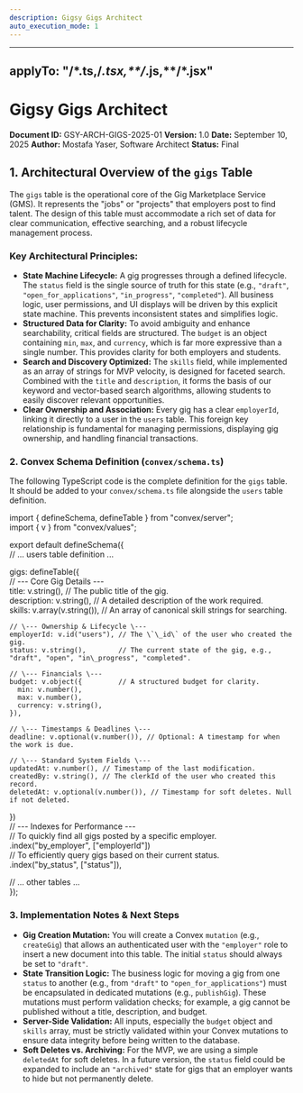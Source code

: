 ```yaml
---
description: Gigsy Gigs Architect
auto_execution_mode: 1
---
```


---
applyTo: "**/*.ts,**/*.tsx,**/*.js,**/*.jsx"
---

# Gigsy Gigs Architect

**Document ID:** GSY-ARCH-GIGS-2025-01 **Version:** 1.0 **Date:** September 10, 2025 **Author:** Mostafa Yaser, Software Architect **Status:** Final

## **1\. Architectural Overview of the `gigs` Table**

The `gigs` table is the operational core of the Gig Marketplace Service (GMS). It represents the "jobs" or "projects" that employers post to find talent. The design of this table must accommodate a rich set of data for clear communication, effective searching, and a robust lifecycle management process.

### **Key Architectural Principles:**

* **State Machine Lifecycle:** A gig progresses through a defined lifecycle. The `status` field is the single source of truth for this state (e.g., `"draft"`, `"open_for_applications"`, `"in_progress"`, `"completed"`). All business logic, user permissions, and UI displays will be driven by this explicit state machine. This prevents inconsistent states and simplifies logic.  
* **Structured Data for Clarity:** To avoid ambiguity and enhance searchability, critical fields are structured. The `budget` is an object containing `min`, `max`, and `currency`, which is far more expressive than a single number. This provides clarity for both employers and students.  
* **Search and Discovery Optimized:** The `skills` field, while implemented as an array of strings for MVP velocity, is designed for faceted search. Combined with the `title` and `description`, it forms the basis of our keyword and vector-based search algorithms, allowing students to easily discover relevant opportunities.  
* **Clear Ownership and Association:** Every gig has a clear `employerId`, linking it directly to a user in the `users` table. This foreign key relationship is fundamental for managing permissions, displaying gig ownership, and handling financial transactions.

### **2\. Convex Schema Definition (`convex/schema.ts`)**

The following TypeScript code is the complete definition for the `gigs` table. It should be added to your `convex/schema.ts` file alongside the `users` table definition.

import { defineSchema, defineTable } from "convex/server";  
import { v } from "convex/values";

export default defineSchema({  
  // ... users table definition ...

  gigs: defineTable({  
    // \--- Core Gig Details \---  
    title: v.string(),        // The public title of the gig.  
    description: v.string(),  // A detailed description of the work required.  
    skills: v.array(v.string()), // An array of canonical skill strings for searching.

    // \--- Ownership & Lifecycle \---  
    employerId: v.id("users"), // The \`\_id\` of the user who created the gig.  
    status: v.string(),        // The current state of the gig, e.g., "draft", "open", "in\_progress", "completed".

    // \--- Financials \---  
    budget: v.object({         // A structured budget for clarity.  
      min: v.number(),  
      max: v.number(),  
      currency: v.string(),  
    }),

    // \--- Timestamps & Deadlines \---  
    deadline: v.optional(v.number()), // Optional: A timestamp for when the work is due.

    // \--- Standard System Fields \---  
    updatedAt: v.number(), // Timestamp of the last modification.  
    createdBy: v.string(), // The clerkId of the user who created this record.  
    deletedAt: v.optional(v.number()), // Timestamp for soft deletes. Null if not deleted.  
  })  
  // \--- Indexes for Performance \---  
  // To quickly find all gigs posted by a specific employer.  
  .index("by\_employer", \["employerId"\])  
  // To efficiently query gigs based on their current status.  
  .index("by\_status", \["status"\]),

  // ... other tables ...  
});

### **3\. Implementation Notes & Next Steps**

* **Gig Creation Mutation:** You will create a Convex `mutation` (e.g., `createGig`) that allows an authenticated user with the `"employer"` role to insert a new document into this table. The initial `status` should always be set to `"draft"`.  
* **State Transition Logic:** The business logic for moving a gig from one `status` to another (e.g., from `"draft"` to `"open_for_applications"`) must be encapsulated in dedicated mutations (e.g., `publishGig`). These mutations must perform validation checks; for example, a gig cannot be published without a title, description, and budget.  
* **Server-Side Validation:** All inputs, especially the `budget` object and `skills` array, must be strictly validated within your Convex mutations to ensure data integrity before being written to the database.  
* **Soft Deletes vs. Archiving:** For the MVP, we are using a simple `deletedAt` for soft deletes. In a future version, the `status` field could be expanded to include an `"archived"` state for gigs that an employer wants to hide but not permanently delete.
